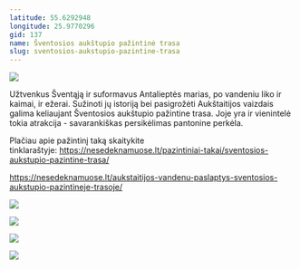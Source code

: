```yaml
---
latitude: 55.6292948
longitude: 25.9770296
gid: 137
name: Šventosios aukštupio pažintinė trasa
slug: sventosios-aukstupio-pazintine-trasa
---
```

![](https://doc-00-ag-mymaps.googleusercontent.com/untrusted/hostedimage/ihucu48q9m5s1hftel5u85tfdc/ok5r4c8f08kbeu4hnqn4ethsu8/1641717000000/-WPmm_dsOCr8C_2Ftfdhs7CzXYdOD0wc/*/6AIsG_vbIog9-nGnclKGV1D6K08Re8c4Zm9kUQOAEMhJnQQs8Uqa3DmIgoy53x7wQjQVSMib6HVZjoA3IdpR7TwYPeUDVmrc1ysoeovmM8t8ILM4a9VBYUDLbCnh8VVsMWF1tMD3TZL0EqK0u-jd0Dwo8IWXHjqOVYEThAJKN2tilS0oAt48x7fZraj0RfuNiwA?session=0&fife)  
  
Užtvenkus Šventąją ir suformavus Antalieptės marias, po vandeniu liko ir kaimai, ir ežerai. Sužinoti jų istoriją bei pasigrožėti Aukštaitijos vaizdais galima keliaujant Šventosios aukštupio pažintine trasa. Joje yra ir vienintelė tokia atrakcija - savarankiškas persikėlimas pantonine perkėla.  
  
Plačiau apie pažintinį taką skaitykite tinklaraštyje: https://nesedeknamuose.lt/pazintiniai-takai/sventosios-aukstupio-pazintine-trasa/  
  
https://nesedeknamuose.lt/aukstaitijos-vandenu-paslaptys-sventosios-aukstupio-pazintineje-trasoje/  
  
![](https://doc-0o-ag-mymaps.googleusercontent.com/untrusted/hostedimage/ihucu48q9m5s1hftel5u85tfdc/3ldqpbffuu7o1flcpr1ln9kh3g/1641717000000/-WPmm_dsOCr8C_2Ftfdhs7CzXYdOD0wc/*/6AIsG_vZqd7jtSnOYMqHUEKMr3wMw66ujEj8wa4CFfQVkF4GO0ngZkZFhLlpX60IAAjmOqAahis4EFnQpwaRczCKL4PleDRyVcHc4Xft8AdJfnrjeS7Jb9g_N7JS-kdoRBBQnd9rtnzDzcz1KHlQ4Yhv6gb7Y-fXFLSYgbFWSsQBPva7nCZeqszHUJfSa9ifOVA?session=0&fife)  
  
![](https://doc-0g-ag-mymaps.googleusercontent.com/untrusted/hostedimage/ihucu48q9m5s1hftel5u85tfdc/50avvk27b39dijbe7eav896f6o/1641717000000/-WPmm_dsOCr8C_2Ftfdhs7CzXYdOD0wc/*/6AIsG_vYUoZAGSJYzWvJ7E1o9HWzuB9kKxL7vM6jvKHxKhxLJOTpHa8VD4ZzbjBfkQvXWqgE-A_v3NHUEkZ030TkwKI9zCJr9c9GyyOyImrK73NjoMZ3D6gVlRMCPrYx17Y8rBT2jfozr-_tGmflEWzdg-K-iU8NwdZorom15GkCAH6lBHo-YwtEV0hGelHpCBQ?session=0&fife)  
  
![](https://doc-0c-ag-mymaps.googleusercontent.com/untrusted/hostedimage/ihucu48q9m5s1hftel5u85tfdc/5095nquakdadt6pnq4s9pabql0/1641717000000/-WPmm_dsOCr8C_2Ftfdhs7CzXYdOD0wc/*/6AIsG_vZkKCb3_9vG6guzWBE8tJRjqAW1Ufk_LfXiPkc_XRTr3P-IMX1rrL48hHOqSMCfV5PC3JwHPs5lxLzE0Da7cQgmHSrz9AXopTpX1izBfXO22WLXWz2lxn_DXJz_DlZbRTyoU5WiorKYw0EnLeltgW4Q7v7r0zrCSsbSndrFGnROZwym-WjsVP6eqRY0_w?session=0&fife)  
  
![](https://doc-0o-ag-mymaps.googleusercontent.com/untrusted/hostedimage/ihucu48q9m5s1hftel5u85tfdc/g0h7m5u9dfndbjuuui9jg1hof4/1641717000000/-WPmm_dsOCr8C_2Ftfdhs7CzXYdOD0wc/*/6AIsG_vYq7nye5SeCT39MsYXALVLHRRBat0fcy9gSGXNXXK2qkoC-OTOSg92iDHnstR0BoNGcE9j2foBj1GuSaF--xVvmKRVYcXIhRlZOwzeR3GUdPzgbTGlZN4IkxE5wKMYRyMOF37aXuzCbY82stJUpLRc5Fkh8xJ6NtcVlsBZSyjUNiadnMEYtKUjqRzO5Qw?session=0&fife)
